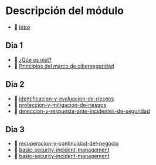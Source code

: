 # Descripción del módulo

- 📗 [Intro](./intro-semana5.md)

## Dia 1

- 📗 [¿Qúe es nist?](./que-es-nist.md)
- 📗 [Principios del marco de ciberseguridad](./principios-del-marco-de-ciberseguridad-de-nist.md)

## Dia 2

- 📗 [identificacion-y-evaluacion-de-riesgos](./identificacion-y-evaluacion-de-riesgos.md)
- 📗 [proteccion-y-mitigacion-de-riesgos](./proteccion-y-mitigacion-de-riesgos.md)
- 📗 [deteccion-y-respuesta-ante-incidentes-de-seguridad](./deteccion-y-respuesta-ante-incidentes-de-seguridad.md)

## Dia 3

- 📗 [recuperacion-y-continuidad-del-negocio](./recuperacion-y-continuidad-del-negocio.md)
- 📗 [basic-security-incident-management](./basic-security-incident-management.es.md)
- 📗 [basic-security-incident-management](./basic-security-incident-management.md)
